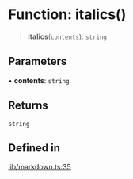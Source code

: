# Function: italics()

> **italics**(`contents`): `string`

## Parameters

• **contents**: `string`

## Returns

`string`

## Defined in

[lib/markdown.ts:35](https://github.com/AgentEnder/markdown-factory/blob/2edbf76b627cbe956c348c7a77ef5e7f1870acac/packages/markdown-factory/src/lib/markdown.ts#L35)
